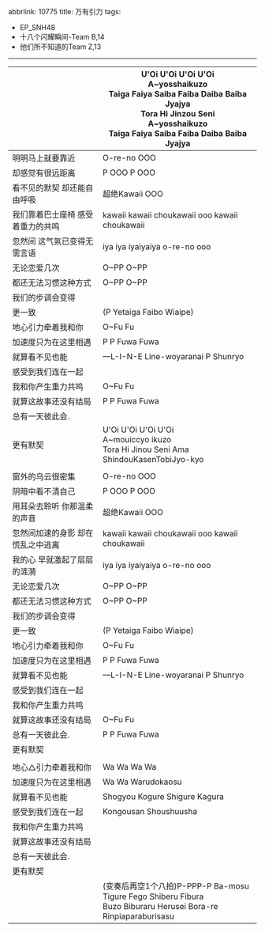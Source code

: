 abbrlink: 10775
title: 万有引力
tags:
  - EP_SNH48
  - 十八个闪耀瞬间-Team B,14
  - 他们所不知道的Team Z,13
---
|      |U'Oi U'Oi U'Oi U'Oi<br>A~yosshaikuzo<br>Taiga Faiya Saiba Faiba Daiba Baiba Jyajya<br>Tora Hi Jinzou Seni<br>A~yosshaikuzo<br>Taiga Faiya Saiba Faiba Daiba Baiba Jyajya|
|--|--|
|明明马上就要靠近|O-re-no OOO|
|却感觉有很远距离|P OOO P OOO|
|看不见的默契 却还能自由呼吸|超绝Kawaii OOO|
|我们靠着巴士座椅 感受着重力的共鸣|kawaii kawaii choukawaii ooo kawaii choukawaii|
|忽然间 这气氛已变得无需言语|iya iya iyaiyaiya o-re-no ooo|
|无论恋爱几次|O~PP O~PP|
|都还无法习惯这种方式|O~PP O~PP|
|我们的步调会变得|      |
|更一致|(P Yetaiga Faibo Wiaipe)|
|地心引力牵着我和你|O~Fu Fu|
|加速度只为在这里相遇|P P Fuwa Fuwa|
|就算看不见也能|—L-I-N-E Line-woyaranai P Shunryo|
|感受到我们连在一起|      |
|我和你产生重力共鸣|O~Fu Fu|
|就算这故事还没有结局|P P Fuwa Fuwa|
|总有一天彼此会.|      |
|更有默契|U'Oi U'Oi U'Oi U'Oi<br>A~mouiccyo ikuzo<br>Tora Hi Jinou Seni Ama ShindouKasenTobiJyo-kyo|
|      |      |
|窗外的乌云很密集|O-re-no OOO|
|阴暗中看不清自己|P OOO P OOO|
|用耳朵去聆听 你那温柔的声音|超绝Kawaii OOO|
|忽然间加速的身影 却在慌乱之中逃离|kawaii kawaii choukawaii ooo kawaii choukawaii|
|我的心 早就激起了层层的涟漪|iya iya iyaiyaiya o-re-no ooo|
|无论恋爱几次|O~PP O~PP|
|都还无法习惯这种方式|O~PP O~PP|
|我们的步调会变得|      |
|更一致|(P Yetaiga Faibo Wiaipe)|
|地心引力牵着我和你|O~Fu Fu|
|加速度只为在这里相遇|P P Fuwa Fuwa|
|就算看不见也能|—L-I-N-E Line-woyaranai P Shunryo|
|感受到我们连在一起|      |
|我和你产生重力共鸣|      |
|就算这故事还没有结局|O~Fu Fu|
|总有一天彼此会.|P P Fuwa Fuwa|
|更有默契|      |
|      |      |
|地心△引力牵着我和你|Wa Wa Wa Wa |
|加速度只为在这里相遇|Wa Wa Warudokaosu|
|就算看不见也能|Shogyou Kogure Shigure Kagura|
|感受到我们连在一起|Kongousan Shoushuusha|
|我和你产生重力共鸣|      |
|就算这故事还没有结局|      |
|总有一天彼此会.|      |
|更有默契|      |
|      |(变奏后再空1个八拍)P-PPP-P Ba-mosu<br>Tigure Fego Shiberu Fibura<br>Buzo Biburaru Herusei Bora-re<br>Rinpiaparaburisasu|
